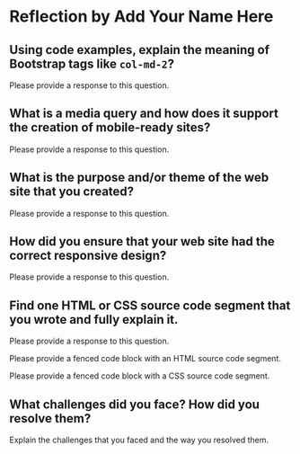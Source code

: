 # Reflection by Add Your Name Here

## Using code examples, explain the meaning of Bootstrap tags like `col-md-2`?

Please provide a response to this question.

## What is a media query and how does it support the creation of mobile-ready sites?

Please provide a response to this question.

## What is the purpose and/or theme of the web site that you created?

Please provide a response to this question.

## How did you ensure that your web site had the correct responsive design?

Please provide a response to this question.

## Find one HTML or CSS source code segment that you wrote and fully explain it.

Please provide a response to this question.

Please provide a fenced code block with an HTML source code segment.

Please provide a fenced code block with a CSS source code segment.

## What challenges did you face? How did you resolve them?

Explain the challenges that you faced and the way you resolved them.
